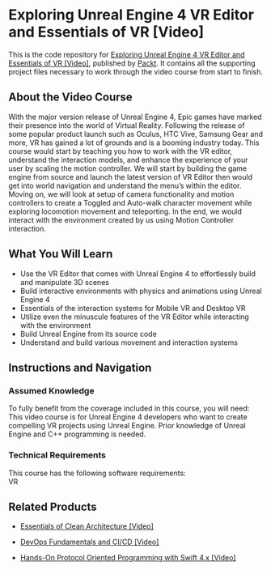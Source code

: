 # Exploring Unreal Engine 4 VR Editor and Essentials of VR [Video]
This is the code repository for [Exploring Unreal Engine 4 VR Editor and Essentials of VR [Video]](https://www.packtpub.com/game-development/exploring-unreal-engine-4-vr-editor-and-essentials-vr-video?utm_source=github&utm_medium=repository&utm_campaign=9781788297806), published by [Packt](https://www.packtpub.com/?utm_source=github). It contains all the supporting project files necessary to work through the video course from start to finish.
## About the Video Course
With the major version release of Unreal Engine 4, Epic games have marked their presence into the world of Virtual Reality. Following the release of some popular product launch such as Oculus, HTC Vive, Samsung Gear and more, VR has gained a lot of grounds and is a booming industry today.
This course would start by teaching you how to work with the VR editor, understand the interaction models, and enhance the experience of your user by scaling the motion controller. We will start by building the game engine from source and launch the latest version of VR Editor then would get into world navigation and understand the menu’s within the editor. Moving on, we will look at setup of camera functionality and motion controllers to create a Toggled and Auto-walk character movement while exploring locomotion movement and teleporting. In the end, we would interact with the environment created by us using Motion Controller interaction. 

<H2>What You Will Learn</H2>
<DIV class=book-info-will-learn-text>
<UL>
<LI>Use the VR Editor that comes with Unreal Engine 4 to effortlessly build and manipulate 3D scenes 
<LI>Build interactive environments with physics and animations using Unreal Engine 4 
<LI>Essentials of the interaction systems for Mobile VR and Desktop VR 
<LI>Utilize even the minuscule features of the VR Editor while interacting with the environment 
<LI>Build Unreal Engine from its source code 
<LI>Understand and build various movement and interaction systems </LI></UL></DIV>

## Instructions and Navigation
### Assumed Knowledge
To fully benefit from the coverage included in this course, you will need:<br/>
This video course is for Unreal Engine 4 developers who want to create compelling VR projects using Unreal Engine. Prior knowledge of Unreal Engine and C++ programming is needed.
### Technical Requirements
This course has the following software requirements:<br/>
VR

## Related Products
* [Essentials of Clean Architecture [Video]](https://www.packtpub.com/application-development/essentials-clean-architecture-video?utm_source=github&utm_medium=repository&utm_campaign=9781789808216)

* [DevOps Fundamentals and CI/CD [Video]](https://www.packtpub.com/virtualization-and-cloud/devops-fundamentals-and-cicd-video?utm_source=github&utm_medium=repository&utm_campaign=9781789347661)

* [Hands-On Protocol Oriented Programming with Swift 4.x [Video]](https://www.packtpub.com/application-development/hands-protocol-oriented-programming-swift-4x-video?utm_source=github&utm_medium=repository&utm_campaign=9781789610307)

